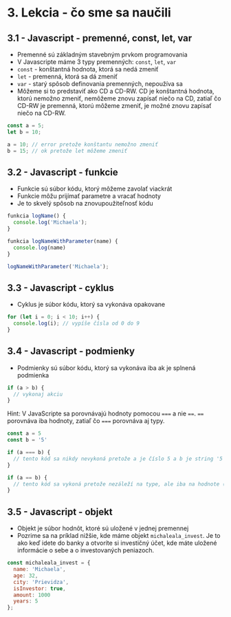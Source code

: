 # 3. Lekcia - čo sme sa naučili

## 3.1 - Javascript - premenné, const, let, var

- Premenné sú základným stavebným prvkom programovania
- V Javascripte máme 3 typy premenných: `const`, `let`, `var`
- `const` - konštantná hodnota, ktorá sa nedá zmeniť
- `let` - premenná, ktorá sa dá zmeniť
- `var` - starý spôsob definovania premenných, nepoužíva sa
- Môžeme si to predstaviť ako CD a CD-RW. CD je konštantná hodnota, ktorú nemožno zmeniť, nemôžeme znovu zapísať niečo na CD,  zatiaľ čo CD-RW je premenná, ktorú môžeme zmeniť, je možné znovu zapísať niečo na CD-RW.

```javascript
const a = 5;
let b = 10;

a = 10; // error pretože konštantu nemožno zmeniť
b = 15; // ok pretože let môžeme zmeniť

```

## 3.2 - Javascript - funkcie

- Funkcie sú súbor kódu, ktorý môžeme zavolať viackrát
- Funkcie môžu prijímať parametre a vracať hodnoty
- Je to skvelý spôsob na znovupoužiteľnosť kódu

```javascript
funkcia logName() {
  console.log('Michaela');
}
```

```javascript
funkcia logNameWithParameter(name) {
  console.log(name)
}

logNameWithParameter('Michaela');
```

## 3.3 - Javascript - cyklus

- Cyklus je súbor kódu, ktorý sa vykonáva opakovane

```javascript
for (let i = 0; i < 10; i++) {
  console.log(i); // vypíše čísla od 0 do 9
}
```

## 3.4 - Javascript - podmienky

- Podmienky sú súbor kódu, ktorý sa vykonáva iba ak je splnená podmienka

```javascript
if (a > b) {
  // vykonaj akciu
}
```

Hint: V JavaScripte sa porovnávajú hodnoty pomocou `===` a nie `==`. `==` porovnáva iba hodnoty, zatiaľ čo `===` porovnáva aj typy.

```javascript
const a = 5
const b = '5'

if (a === b) {
  // tento kód sa nikdy nevykoná pretože a je číslo 5 a b je string '5'
}

if (a == b) {
  // tento kód sa vykoná pretože nezáleží na type, ale iba na hodnote (5 a '5' sú rovnaké v tomto prípade)
}
```

## 3.5 - Javascript - objekt

- Objekt je súbor hodnôt, ktoré sú uložené v jednej premennej
- Pozrime sa na príklad nižšie, kde máme objekt `michaleala_invest`. Je to ako keď idete do banky a otvoríte si investičný účet, kde máte uložené informácie o sebe a o investovaných peniazoch. 

```javascript
const michaleala_invest = {
  name: 'Michaela',
  age: 32,
  city: 'Prievidza',
  isInvestor: true,
  amount: 1000
  years: 5
};
```